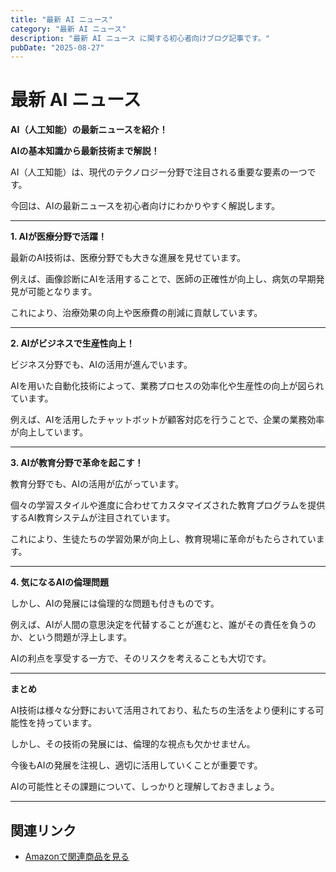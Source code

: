 ```yaml
---
title: "最新 AI ニュース"
category: "最新 AI ニュース"
description: "最新 AI ニュース に関する初心者向けブログ記事です。"
pubDate: "2025-08-27"
---
```


# 最新 AI ニュース

**AI（人工知能）の最新ニュースを紹介！**

**AIの基本知識から最新技術まで解説！**

AI（人工知能）は、現代のテクノロジー分野で注目される重要な要素の一つです。

今回は、AIの最新ニュースを初心者向けにわかりやすく解説します。



---

**1. AIが医療分野で活躍！**

最新のAI技術は、医療分野でも大きな進展を見せています。

例えば、画像診断にAIを活用することで、医師の正確性が向上し、病気の早期発見が可能となります。

これにより、治療効果の向上や医療費の削減に貢献しています。



---

**2. AIがビジネスで生産性向上！**

ビジネス分野でも、AIの活用が進んでいます。

AIを用いた自動化技術によって、業務プロセスの効率化や生産性の向上が図られています。

例えば、AIを活用したチャットボットが顧客対応を行うことで、企業の業務効率が向上しています。



---

**3. AIが教育分野で革命を起こす！**

教育分野でも、AIの活用が広がっています。

個々の学習スタイルや進度に合わせてカスタマイズされた教育プログラムを提供するAI教育システムが注目されています。

これにより、生徒たちの学習効果が向上し、教育現場に革命がもたらされています。



---

**4. 気になるAIの倫理問題**

しかし、AIの発展には倫理的な問題も付きものです。

例えば、AIが人間の意思決定を代替することが進むと、誰がその責任を負うのか、という問題が浮上します。

AIの利点を享受する一方で、そのリスクを考えることも大切です。



---

**まとめ**

AI技術は様々な分野において活用されており、私たちの生活をより便利にする可能性を持っています。

しかし、その技術の発展には、倫理的な視点も欠かせません。

今後もAIの発展を注視し、適切に活用していくことが重要です。

AIの可能性とその課題について、しっかりと理解しておきましょう。



---

## 関連リンク

- [Amazonで関連商品を見る](https://www.amazon.co.jp/s?k=%E6%9C%80%E6%96%B0+AI+%E3%83%8B%E3%83%A5%E3%83%BC%E3%82%B9&tag=autowritehubai-22)
